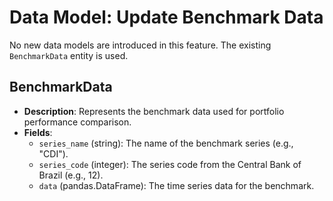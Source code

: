 # Data Model: Update Benchmark Data

No new data models are introduced in this feature. The existing `BenchmarkData` entity is used.

## BenchmarkData

- **Description**: Represents the benchmark data used for portfolio performance comparison.
- **Fields**:
  - `series_name` (string): The name of the benchmark series (e.g., "CDI").
  - `series_code` (integer): The series code from the Central Bank of Brazil (e.g., 12).
  - `data` (pandas.DataFrame): The time series data for the benchmark.